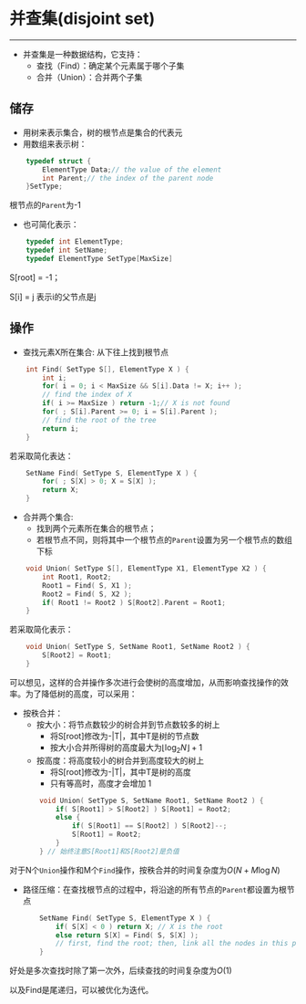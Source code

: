 # 并查集(disjoint set)

--------------------------

+ 并查集是一种数据结构，它支持：
    + 查找（Find）：确定某个元素属于哪个子集
    + 合并（Union）：合并两个子集

## 储存
+ 用树来表示集合，树的根节点是集合的代表元
+ 用数组来表示树：
```c
    typedef struct {
        ElementType Data;// the value of the element
        int Parent;// the index of the parent node
    }SetType;
```
根节点的`Parent`为-1

+ 也可简化表示：
```c
    typedef int ElementType;
    typedef int SetName;
    typedef ElementType SetType[MaxSize]
```
S[root] = -1；

S[i] = j 表示i的父节点是j

## 操作
+ 查找元素X所在集合: 从下往上找到根节点
```c
    int Find( SetType S[], ElementType X ) {
        int i;
        for( i = 0; i < MaxSize && S[i].Data != X; i++ );
        // find the index of X
        if( i >= MaxSize ) return -1;// X is not found
        for( ; S[i].Parent >= 0; i = S[i].Parent );
        // find the root of the tree
        return i;
    }
``` 

若采取简化表达：
```c
    SetName Find( SetType S, ElementType X ) {
        for( ; S[X] > 0; X = S[X] );
        return X;
    }
```

+ 合并两个集合: 
    + 找到两个元素所在集合的根节点；
    + 若根节点不同，则将其中一个根节点的`Parent`设置为另一个根节点的数组下标
```c
    void Union( SetType S[], ElementType X1, ElementType X2 ) {
        int Root1, Root2;
        Root1 = Find( S, X1 );
        Root2 = Find( S, X2 );
        if( Root1 != Root2 ) S[Root2].Parent = Root1;
    }
```

若采取简化表示：
```c
    void Union( SetType S, SetName Root1, SetName Root2 ) {
        S[Root2] = Root1;
    }
```

可以想见，这样的合并操作多次进行会使树的高度增加，从而影响查找操作的效率。为了降低树的高度，可以采用：

+ 按秩合并：
    + 按大小：将节点数较少的树合并到节点数较多的树上
        + 将S[root]修改为-|T|，其中T是树的节点数
        + 按大小合并所得树的高度最大为$\lfloor \log_2 N \rfloor + 1$
    + 按高度：将高度较小的树合并到高度较大的树上
        + 将S[root]修改为-|T|，其中T是树的高度
        + 只有等高时，高度才会增加 1 
    ```c
        void Union( SetType S, SetName Root1, SetName Root2 ) {
            if( S[Root1] > S[Root2] ) S[Root1] = Root2;
            else {
                if( S[Root1] == S[Root2] ) S[Root2]--;
                S[Root1] = Root2;
            }
        } // 始终注意S[Root1]和S[Root2]是负值
    ```
对于N个`Union`操作和M个`Find`操作，按秩合并的时间复杂度为$O(N + M \log N)$
+ 路径压缩：在查找根节点的过程中，将沿途的所有节点的`Parent`都设置为根节点
    ```c
        SetName Find( SetType S, ElementType X ) {
            if( S[X] < 0 ) return X; // X is the root
            else return S[X] = Find( S, S[X] ); 
            // first, find the root; then, link all the nodes in this path to the root
        }
    ```
好处是多次查找时除了第一次外，后续查找的时间复杂度为$O(1)$

以及Find是尾递归，可以被优化为迭代。